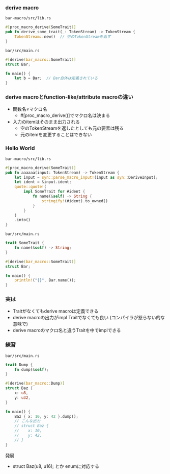### derive macro

`bar-macro/src/lib.rs`
```rust
#[proc_macro_derive(SomeTrait)]
pub fn derive_some_trait(_: TokenStream) -> TokenStream {
    TokenStream::new()  // 空のTokenStreamを返す
}
```

`bar/src/main.rs`
```rust
#[derive(bar_macro::SomeTrait)]
struct Bar;

fn main() {
    let b = Bar;  // Bar自体は定義されている
}
```

### derive macroとfunction-like/attribute macroの違い

- 関数名≠マクロ名
    - #[proc_macro_derive()]でマクロ名は決まる
- 入力のitemはそのまま出力される
    - 空のTokenStreamを返したとしても元の要素は残る
    - 元のitemを変更することはできない

### Hello World

`bar-macro/src/lib.rs`
```rust
#[proc_macro_derive(SomeTrait)]
pub fn aaaaaa(input: TokenStream) -> TokenStream {
    let input = syn::parse_macro_input!(input as syn::DeriveInput);
    let ident = &input.ident;
    quote::quote!(
        impl SomeTrait for #ident {
            fn name(&self) -> String {
                stringify!(#ident).to_owned()
            }
        }
    )
    .into()
}
```

`bar/src/main.rs`
```rust
trait SomeTrait {
    fn name(&self) -> String;
}

#[derive(bar_macro::SomeTrait)]
struct Bar;

fn main() {
    println!("{}", Bar.name());
}
```

### 実は
- Traitがなくてもderive macroは定義できる
- derive macroの出力がimpl Traitでなくても良い (コンパイラが怒らない的な意味で)
- derive macroのマクロ名と違うTraitを中でimplできる

### 練習
`bar/src/main.rs`
```rust
trait Dump {
    fn dump(&self);
}

#[derive(bar_macro::Dump)]
struct Baz {
    x: u8,
    y: u32,
}

fn main() {
    Baz { x: 10, y: 42 }.dump();
    // こんな出力
    // struct Baz {
    //    x: 10,
    //    y: 42,
    // }
}
```

発展
- struct Baz(u8, u16); とか enumに対応する
